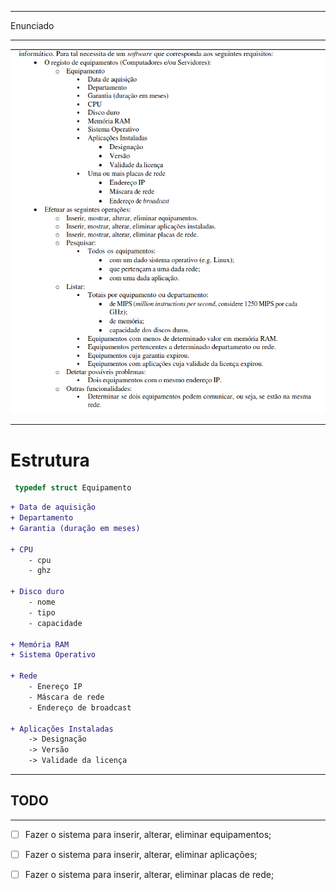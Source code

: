 
---
Enunciado

---
![imagem](./enunciado.png)

---
# Estrutura
```c
 typedef struct Equipamento
```
```diff
+ Data de aquisição
+ Departamento
+ Garantia (duração em meses)

+ CPU
    - cpu
    - ghz

+ Disco duro
    - nome
    - tipo
    - capacidade

+ Memória RAM
+ Sistema Operativo

+ Rede
    - Enereço IP
    - Máscara de rede
    - Endereço de broadcast

+ Aplicações Instaladas
    -> Designação
    -> Versão
    -> Validade da licença
```
---
## TODO
---
- [ ] Fazer o sistema para inserir, alterar, eliminar equipamentos;

- [ ] Fazer o sistema para inserir, alterar, eliminar aplicações;

- [ ] Fazer o sistema para inserir, alterar, eliminar placas de rede;